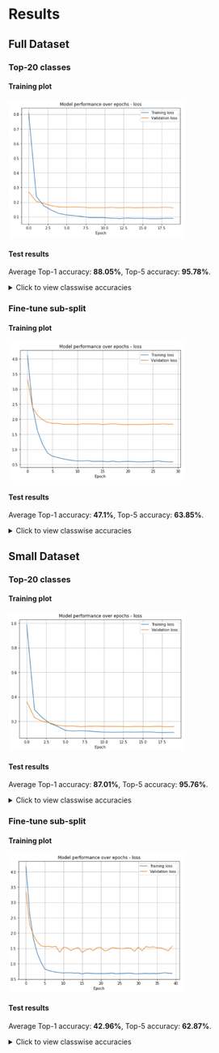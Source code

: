 # Results

## Full Dataset

### Top-20 classes

#### Training plot
<img src="images/top20.png" alt="top20" width="350"/>

#### Test results
Average Top-1 accuracy: **88.05%**, Top-5 accuracy: **95.78%**.

<details>
  <summary>Click to view classwise accuracies</summary>

|                       |   Top-1 |   Top-5 |
|:----------------------|--------:|--------:|
| Average (Micro)       |   88.05 |   95.78 |
| Backpacks             |   98.53 |  100    |
| Belts                 |   99.07 |   99.07 |
| Briefs                |   96.26 |  100    |
| Casual Shoes          |   81.62 |   99.77 |
| Flip Flops            |   87.25 |   99.51 |
| Formal Shoes          |   93.88 |   99.28 |
| Handbags              |   96.15 |  100    |
| Heels                 |   90.15 |   99.82 |
| Jeans                 |   99.26 |   99.63 |
| Kurtas                |   94.46 |   99.86 |
| Perfume and Body Mist |    0    |    0    |
| Sandals               |   85    |  100    |
| Shirts                |   99.04 |  100    |
| Socks                 |   96.69 |   98.9  |
| Sports Shoes          |   86.84 |   99.48 |
| Sunglasses            |  100    |  100    |
| Tops                  |   76.81 |  100    |
| Tshirts               |   92.25 |   99.91 |
| Wallets               |   97.02 |  100    |
| Watches               |  100    |  100    |

</details>

### Fine-tune sub-split

#### Training plot
<img src="images/ft.png" alt="smll_ft" width="350"/>

#### Test results
Average Top-1 accuracy: **47.1%**, Top-5 accuracy: **63.85%**.

<details>
  <summary>Click to view classwise accuracies</summary>

|                           |   Top-1 |   Top-5 |
|:--------------------------|--------:|--------:|
| Average (Micro)           |   47.1  |   63.85 |
| Accessory Gift Set        |  100    |  100    |
| Baby Dolls                |    0    |    0    |
| Bangle                    |   13.04 |   78.26 |
| Basketballs               |   90.91 |  100    |
| Bath Robe                 |    0    |    0    |
| Beauty Accessory          |    0    |    0    |
| Blazers                   |    0    |    0    |
| Body Lotion               |    0    |    0    |
| Body Wash and Scrub       |    0    |    0    |
| Booties                   |    0    |    0    |
| Boxers                    |    0    |    0    |
| Bra                       |   96.96 |   99.7  |
| Bracelet                  |   76.19 |  100    |
| Camisoles                 |   41.18 |   82.35 |
| Capris                    |   36.54 |   98.08 |
| Caps                      |   90.08 |   96.95 |
| Churidar                  |    0    |   75    |
| Clothing Set              |    0    |    0    |
| Clutches                  |   95.83 |  100    |
| Compact                   |    0    |    0    |
| Concealer                 |    0    |    0    |
| Cufflinks                 |   96.67 |  100    |
| Cushion Covers            |    0    |    0    |
| Deodorant                 |    0    |    0    |
| Dresses                   |   50.54 |   97.85 |
| Duffel Bag                |   78.26 |   97.83 |
| Dupatta                   |   12.5  |  100    |
| Earrings                  |   90.12 |  100    |
| Eye Cream                 |    0    |    0    |
| Eyeshadow                 |    0    |    0    |
| Face Moisturisers         |    0    |    0    |
| Face Scrub and Exfoliator |    0    |    0    |
| Face Serum and Gel        |    0    |    0    |
| Face Wash and Cleanser    |    0    |    0    |
| Flats                     |   92.41 |  100    |
| Footballs                 |  100    |  100    |
| Foundation and Primer     |    0    |    0    |
| Fragrance Gift Set        |    0    |    0    |
| Free Gifts                |    0    |   50    |
| Gloves                    |  100    |  100    |
| Hair Accessory            |    0    |    0    |
| Hair Colour               |    0    |    0    |
| Hat                       |    0    |    0    |
| Headband                  |  100    |  100    |
| Highlighter and Blush     |    0    |    0    |
| Innerwear Vests           |  100    |  100    |
| Ipad                      |    0    |    0    |
| Jackets                   |   61.17 |   98.4  |
| Jeggings                  |    0    |    0    |
| Jewellery Set             |   38.46 |  100    |
| Jumpsuit                  |   50    |  100    |
| Kajal and Eyeliner        |    0    |    0    |
| Key chain                 |    0    |    0    |
| Kurta Sets                |   96.88 |  100    |
| Kurtis                    |   78.41 |   98.86 |
| Laptop Bag                |   65.71 |  100    |
| Leggings                  |   37.5  |   81.25 |
| Lehenga Choli             |    0    |    0    |
| Lip Care                  |    0    |    0    |
| Lip Gloss                 |    0    |    0    |
| Lip Liner                 |    0    |    0    |
| Lip Plumper               |    0    |    0    |
| Lipstick                  |    0    |    0    |
| Lounge Pants              |   36.84 |   78.95 |
| Lounge Shorts             |   11.11 |   88.89 |
| Lounge Tshirts            |    0    |    0    |
| Makeup Remover            |  100    |  100    |
| Mascara                   |    0    |    0    |
| Mask and Peel             |    0    |    0    |
| Mens Grooming Kit         |    0    |    0    |
| Messenger Bag             |   66.67 |  100    |
| Mobile Pouch              |   27.78 |  100    |
| Mufflers                  |   27.59 |  100    |
| Nail Essentials           |    0    |    0    |
| Nail Polish               |    0    |    0    |
| Necklace and Chains       |   97.5  |  100    |
| Nehru Jackets             |    0    |    0    |
| Night suits               |   38.57 |   75.71 |
| Nightdress                |   46.25 |   84.38 |
| Patiala                   |    0    |    0    |
| Pendant                   |   54.32 |   98.77 |
| Rain Jacket               |  100    |  100    |
| Rain Trousers             |    0    |  100    |
| Ring                      |   87.93 |  100    |
| Robe                      |    0    |    0    |
| Rompers                   |    0    |    0    |
| Rucksacks                 |  100    |  100    |
| Salwar                    |    0    |    0    |
| Salwar and Dupatta        |    0    |    0    |
| Sarees                    |    0    |    0    |
| Scarves                   |   50    |   91.3  |
| Shapewear                 |  100    |  100    |
| Shoe Accessories          |    0    |   21.05 |
| Shoe Laces                |    0    |    0    |
| Shorts                    |   40.28 |   96.21 |
| Shrug                     |    0    |  100    |
| Skirts                    |   67.92 |   75.47 |
| Sports Sandals            |   90    |  100    |
| Stockings                 |   17.65 |  100    |
| Stoles                    |   30    |   90    |
| Sunscreen                 |    0    |    0    |
| Suspenders                |    0    |    0    |
| Sweaters                  |   54.51 |   97.25 |
| Sweatshirts               |   80.93 |   98.44 |
| Swimwear                  |   25    |   87.5  |
| Tablet Sleeve             |    0    |    0    |
| Ties                      |   98.8  |   98.8  |
| Ties and Cufflinks        |    0    |    0    |
| Tights                    |  100    |  100    |
| Toner                     |    0    |    0    |
| Track Pants               |   76.88 |   98.27 |
| Tracksuits                |   95    |  100    |
| Travel Accessory          |   30    |  100    |
| Trolley Bag               |    0    |    0    |
| Trousers                  |   93.1  |   98.47 |
| Trunk                     |    0    |    0    |
| Tunics                    |   42.22 |  100    |
| Umbrellas                 |  100    |  100    |
| Waist Pouch               |    0    |   84.62 |
| Waistcoat                 |    0    |    0    |
| Water Bottle              |  100    |  100    |
| Wristbands                |  100    |  100    |

</details>


## Small Dataset

### Top-20 classes

#### Training plot
<img src="images/small_top20.png" alt="smll_top20" width="350"/>

#### Test results
Average Top-1 accuracy: **87.01%**, Top-5 accuracy: **95.76%**.

<details>
  <summary>Click to view classwise accuracies</summary>

|                       |   Top-1 |   Top-5 |
|:----------------------|--------:|--------:|
| Average (Micro)       |   87.01 |   95.76 |
| Backpacks             |   97.9  |  100    |
| Belts                 |   99.07 |   99.07 |
| Briefs                |   95.19 |  100    |
| Casual Shoes          |   80.69 |   99.69 |
| Flip Flops            |   87.5  |   98.53 |
| Formal Shoes          |   93.88 |   99.64 |
| Handbags              |   96.02 |   99.87 |
| Heels                 |   89.42 |   99.82 |
| Jeans                 |   99.26 |  100    |
| Kurtas                |   95.31 |  100    |
| Perfume and Body Mist |    0    |    0    |
| Sandals               |   81.9  |   99.76 |
| Shirts                |   97.27 |  100    |
| Socks                 |   90.06 |   98.34 |
| Sports Shoes          |   85.54 |   99.39 |
| Sunglasses            |  100    |  100    |
| Tops                  |   71.69 |  100    |
| Tshirts               |   91.5  |   99.98 |
| Wallets               |   97.92 |  100    |
| Watches               |  100    |  100    |

</details>

### Fine-tune sub-split

#### Training plot
<img src="images/small_ft.png" alt="smll_ft" width="350"/>

#### Test results
Average Top-1 accuracy: **42.96%**, Top-5 accuracy: **62.87%**.

<details>
  <summary>Click to view classwise accuracies</summary>

|                           |   Top-1 |   Top-5 |
|:--------------------------|--------:|--------:|
| Average (Micro)           |   42.96 |   62.87 |
| Accessory Gift Set        |  100    |  100    |
| Baby Dolls                |    0    |    0    |
| Bangle                    |    8.7  |   73.91 |
| Basketballs               |   81.82 |  100    |
| Bath Robe                 |    0    |    0    |
| Beauty Accessory          |    0    |    0    |
| Blazers                   |   0     |   0     |
| Body Lotion               |    0    |    0    |
| Body Wash and Scrub       |    0    |    0    |
| Booties                   |   0     |   0     |
| Boxers                    |   0     |   0     |
| Bra                       |   96.96 |  100    |
| Bracelet                  |   76.19 |  100    |
| Camisoles                 |   38.24 |   82.35 |
| Capris                    |   44.23 |   98.08 |
| Caps                      |   83.97 |   93.13 |
| Churidar                  |    0    |   75    |
| Clothing Set              |   0     |   0     |
| Clutches                  |   95.83 |  100    |
| Compact                   |    0    |    0    |
| Concealer                 |    0    |    0    |
| Cufflinks                 |  100    |  100    |
| Cushion Covers            |   0     |   0     |
| Deodorant                 |    0    |    0    |
| Dresses                   |   51.61 |   93.55 |
| Duffel Bag                |   82.61 |   97.83 |
| Dupatta                   |   12.5  |  100    |
| Earrings                  |   87.65 |  100    |
| Eye Cream                 |    0    |    0    |
| Eyeshadow                 |    0    |    0    |
| Face Moisturisers         |    0    |    0    |
| Face Scrub and Exfoliator |    0    |    0    |
| Face Serum and Gel        |    0    |    0    |
| Face Wash and Cleanser    |    0    |    0    |
| Flats                     |   87.34 |  100    |
| Footballs                 |  100    |  100    |
| Foundation and Primer     |    0    |    0    |
| Fragrance Gift Set        |    0    |    0    |
| Free Gifts                |    0    |   41.67 |
| Gloves                    |   83.33 |  100    |
| Hair Accessory            |   0     |   0     |
| Hair Colour               |    0    |    0    |
| Hat                       |    0    |    0    |
| Headband                  |    0    |  100    |
| Highlighter and Blush     |    0    |    0    |
| Innerwear Vests           |  100    |  100    |
| Ipad                      |   0     |   0     |
| Jackets                   |   31.38 |   96.81 |
| Jeggings                  |   0     |   0     |
| Jewellery Set             |   30.77 |  100    |
| Jumpsuit                  |   50    |  100    |
| Kajal and Eyeliner        |    0    |    0    |
| Key chain                 |    0    |    0    |
| Kurta Sets                |   93.75 |  100    |
| Kurtis                    |   63.64 |   98.86 |
| Laptop Bag                |   62.86 |  100    |
| Leggings                  |   52.08 |   79.17 |
| Lehenga Choli             |   0     |   0     |
| Lip Care                  |    0    |    0    |
| Lip Gloss                 |    0    |    0    |
| Lip Liner                 |    0    |    0    |
| Lip Plumper               |    0    |    0    |
| Lipstick                  |    0    |    0    |
| Lounge Pants              |   10.53 |   89.47 |
| Lounge Shorts             |    0    |   66.67 |
| Lounge Tshirts            |   0     |   0     |
| Makeup Remover            |   66.67 |  100    |
| Mascara                   |    0    |    0    |
| Mask and Peel             |    0    |    0    |
| Mens Grooming Kit         |    0    |    0    |
| Messenger Bag             |   83.33 |   95.83 |
| Mobile Pouch              |   33.33 |   66.67 |
| Mufflers                  |   20.69 |  100    |
| Nail Essentials           |    0    |    0    |
| Nail Polish               |    0    |    0    |
| Necklace and Chains       |   90    |  100    |
| Nehru Jackets             |   0     |   0     |
| Night suits               |   48.57 |   85.71 |
| Nightdress                |   36.25 |   78.75 |
| Patiala                   |   0     |   0     |
| Pendant                   |   49.38 |   95.06 |
| Rain Jacket               |  100    |  100    |
| Rain Trousers             |  100    |  100    |
| Ring                      |   74.14 |  100    |
| Robe                      |    0    |    0    |
| Rompers                   |   0     |   0     |
| Rucksacks                 |  100    |  100    |
| Salwar                    |   0     |   0     |
| Salwar and Dupatta        |   0     |   0     |
| Sarees                    |   0     |   0     |
| Scarves                   |   73.91 |   89.13 |
| Shapewear                 |    0    |  100    |
| Shoe Accessories          |   15.79 |   21.05 |
| Shoe Laces                |    0    |    0    |
| Shorts                    |   42.65 |   96.21 |
| Shrug                     |    0    |  100    |
| Skirts                    |   54.72 |   71.7  |
| Sports Sandals            |   86.67 |  100    |
| Stockings                 |   11.76 |   76.47 |
| Stoles                    |   20    |   70    |
| Sunscreen                 |    0    |    0    |
| Suspenders                |   0     |   0     |
| Sweaters                  |   44.71 |   94.12 |
| Sweatshirts               |   77.82 |   98.83 |
| Swimwear                  |   62.5  |  100    |
| Tablet Sleeve             |   0     |   0     |
| Ties                      |   97.59 |   98.8  |
| Ties and Cufflinks        |    0    |    0    |
| Tights                    |  100    |  100    |
| Toner                     |    0    |    0    |
| Track Pants               |   71.1  |   94.22 |
| Tracksuits                |   80    |  100    |
| Travel Accessory          |   10    |   30    |
| Trolley Bag               |   0     |   0     |
| Trousers                  |   63.22 |   97.32 |
| Trunk                     |   0     |   0     |
| Tunics                    |   44.44 |  100    |
| Umbrellas                 |   60    |  100    |
| Waist Pouch               |    0    |   69.23 |
| Waistcoat                 |   16.67 |  100    |
| Water Bottle              |  100    |  100    |
| Wristbands                |   25    |  100    |

</details>